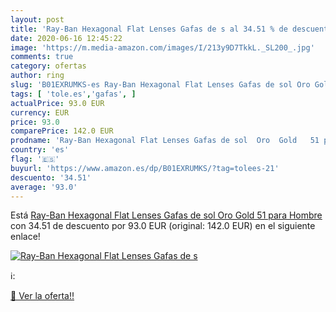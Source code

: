 ```yaml
---
layout: post
title: 'Ray-Ban Hexagonal Flat Lenses Gafas de s al 34.51 % de descuento'
date: 2020-06-16 12:45:22
image: 'https://m.media-amazon.com/images/I/213y9D7TkkL._SL200_.jpg'
comments: true
category: ofertas
author: ring
slug: 'B01EXRUMKS-es Ray-Ban Hexagonal Flat Lenses Gafas de sol Oro Gold 51...'
tags: [ 'tole.es','gafas', ]
actualPrice: 93.0 EUR
currency: EUR
price: 93.0
comparePrice: 142.0 EUR
prodname: 'Ray-Ban Hexagonal Flat Lenses Gafas de sol  Oro  Gold   51 para Hombre'
country: 'es'
flag: '🇪🇸'
buyurl: 'https://www.amazon.es/dp/B01EXRUMKS/?tag=tolees-21'
descuento: '34.51'
average: '93.0'
---
```


Está [Ray-Ban Hexagonal Flat Lenses Gafas de sol  Oro  Gold   51 para Hombre](https://www.amazon.es/dp/B01EXRUMKS/?tag=tolees-21) con 34.51 de descuento por 93.0 EUR (original: 142.0 EUR) en el siguiente enlace!

[![Ray-Ban Hexagonal Flat Lenses Gafas de s](https://m.media-amazon.com/images/I/213y9D7TkkL._SL200_.jpg)](https://www.amazon.es/dp/B01EXRUMKS/?tag=tolees-21)

ℹ️:


[🛒 Ver la oferta!!](https://www.amazon.es/dp/B01EXRUMKS/?tag=tolees-21)
